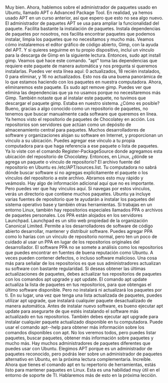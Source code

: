 Muy bien. Ahora, hablemos sobre el administrador de paquetes usado en Ubuntu, llamado APT o Advanced Package Tool. En realidad, ya hemos usado APT en un curso anterior, así que espero que esto no sea algo nuevo. El administrador de paquetes APT se usa para ampliar la funcionalidad del paquete. Facilita bastante la instalación de paquetes. Instala dependencias de paquetes por nosotros, nos facilita encontrar paquetes que podemos instalar, limpia los paquetes que no necesitamos y mucho más. Veamos cómo instalaremos el editor gráfico de código abierto, Gimp, con la ayuda del APT. Y si quieres seguirme en tu propio dispositivo, incluí un vínculo para la descarga de Gimp en la siguiente lectura. Entonces, sudo apt install gimp. Veamos qué hace este comando. "apt" toma las dependencias que requiere este paquete de manera automática y nos pregunta si queremos instalarlas. Puedes ver esta línea aquí: 0 actualizados, 18 recién instalados, 0 para eliminar, y 16 no actualizados. Esto nos da una buena panorámica de lo que estamos haciendo con los paquetes en nuestra computadora. Ahora, eliminaremos este paquete. Es sudo apt remove gimp. Puedes ver que elimina las dependencias que ya no usamos porque no necesitaremos más Gimp. También notaste que al instalar este paquete, no tuvimos que descargar el paquete gimp. Estaba en nuestro sistema. ¿Cómo es posible? Bueno, gracias a algo conocido como un repositorio de paquetes, no tenemos que buscar manualmente cada software que queremos en línea. Ya hemos visto el repositorio de paquetes de Chocolatey en acción. Los repositorios son servidores que actúan como un depósito de almacenamiento central para paquetes. Muchos desarrolladores de software y organizaciones alojan su software en Internet, y proporcionan un vínculo a su ubicación. Puedes agregar ese vínculo a tu propia computadora para que haga referencia a ese paquete o lista de paquetes. Ya lo viste con el comando Register-PackageSource donde agregamos esta ubicación del repositorio de Chocolatey. Entonces, en Linux, ¿dónde se agrega un paquete o vínculo de repositorio? El archivo fuente del repositorio en Ubuntu es /etc/APT/sources.list. Tu computadora no sabrá dónde buscar software si no agregas explícitamente el paquete o los vínculos del repositorio a este archivo. Abramos esto muy rápido y veámoslo. Hay algo de información adicional aquí que no es importante. Pero puedes ver que hay vínculos aquí. Si navegas por estos vínculos, verás un directorio que contiene muchos paquetes. Ubuntu ya incluye varias fuentes de repositorio que te ayudarán a instalar los paquetes del sistema operativo base y también otras herramientas. Si trabajas en un entorno Linux, también hay repositorios especiales llamados PPA o archivos de paquetes personales. Los PPA están alojados en los servidores Launchpad. Launchpad es un sitio web propiedad de la organización Canonical Limited. Permite a los desarrolladores de software de código abierto desarrollar, mantener y distribuir software. Puedes agregar PPA como lo harías con un vínculo de repositorio normal, pero ten un poco de cuidado al usar un PPA en lugar de los repositorios originales del desarrollador. El software PPA no se somete a análisis como los repositorios que puedes encontrar en fuentes de buena reputación como Ubuntu. A veces pueden contener defectos, o incluso software malicioso. Una cosa más para señalar de los repositorios es que sus administradores actualizan su software con bastante regularidad. Si deseas obtener las últimas actualizaciones de paquetes, debes actualizar tus repositorios de paquetes con los comandos apt upgrade y apt update. El comando apt update actualiza la lista de paquetes en tus repositorios, para que obtengas el último software disponible. Pero no instalará ni actualizará los paquetes por ti. En su lugar, una vez que tenga una lista actualizada de paquetes, puedes utilizar apt upgrade, que instalará cualquier paquete desactualizado de manera automática. Antes de instalar nuevo software, es bueno ejecutar apt update para asegurarte de que estés instalando el software más actualizado en tus repositorios. También debes ejecutar apt upgrade para instalar cualquier paquete actualizado disponible en tu computadora. Puede usar el comando apt--help para obtener más información sobre los comandos disponibles con apt. No los veremos todos, pero puedes listar paquetes, buscar paquetes, obtener más información sobre paquetes y mucho más. Hay muchos administradores de paquetes diferentes que puedes usar con Ubuntu. Elegimos APT porque es un administrador de paquetes reconocido, pero podrás leer sobre un administrador de paquetes alternativo en Ubuntu, en la próxima lectura complementaria. Increíble. Ahora que tienes el comando apt en tu repertorio de herramientas, estás listo para mantener paquetes en Linux. Esta es una habilidad muy útil en el entorno de soporte de TI. Hablaremos más de esto en la próxima lección.